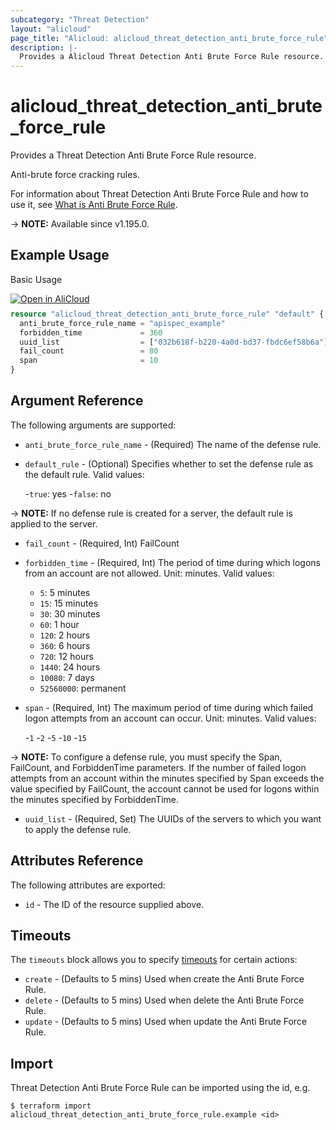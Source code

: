 ```yaml
---
subcategory: "Threat Detection"
layout: "alicloud"
page_title: "Alicloud: alicloud_threat_detection_anti_brute_force_rule"
description: |-
  Provides a Alicloud Threat Detection Anti Brute Force Rule resource.
---
```


# alicloud_threat_detection_anti_brute_force_rule

Provides a Threat Detection Anti Brute Force Rule resource.

Anti-brute force cracking rules.

For information about Threat Detection Anti Brute Force Rule and how to use it, see [What is Anti Brute Force Rule](https://www.alibabacloud.com/help/en/security-center/developer-reference/api-sas-2018-12-03-createantibruteforcerule).

-> **NOTE:** Available since v1.195.0.

## Example Usage

Basic Usage

<div style="display: block;margin-bottom: 40px;"><div class="oics-button" style="float: right;position: absolute;margin-bottom: 10px;">
  <a href="https://api.aliyun.com/terraform?resource=alicloud_threat_detection_anti_brute_force_rule&exampleId=88eb579a-c215-af50-3c55-a95206a550031c805008&activeTab=example&spm=docs.r.threat_detection_anti_brute_force_rule.0.88eb579ac2&intl_lang=EN_US" target="_blank">
    <img alt="Open in AliCloud" src="https://img.alicdn.com/imgextra/i1/O1CN01hjjqXv1uYUlY56FyX_!!6000000006049-55-tps-254-36.svg" style="max-height: 44px; max-width: 100%;">
  </a>
</div></div>

```terraform
resource "alicloud_threat_detection_anti_brute_force_rule" "default" {
  anti_brute_force_rule_name = "apispec_example"
  forbidden_time             = 360
  uuid_list                  = ["032b618f-b220-4a0d-bd37-fbdc6ef58b6a"]
  fail_count                 = 80
  span                       = 10
}
```

## Argument Reference

The following arguments are supported:
* `anti_brute_force_rule_name` - (Required) The name of the defense rule.
* `default_rule` - (Optional) Specifies whether to set the defense rule as the default rule. Valid values:

  -`true`: yes
  -`false`: no

-> **NOTE:**   If no defense rule is created for a server, the default rule is applied to the server.

* `fail_count` - (Required, Int) FailCount
* `forbidden_time` - (Required, Int) The period of time during which logons from an account are not allowed. Unit: minutes. Valid values:

  - `5`: 5 minutes
  - `15`: 15 minutes
  - `30`: 30 minutes
  - `60`: 1 hour
  - `120`: 2 hours
  - `360`: 6 hours
  - `720`: 12 hours
  - `1440`: 24 hours
  - `10080`: 7 days
  - `52560000`: permanent
* `span` - (Required, Int) The maximum period of time during which failed logon attempts from an account can occur. Unit: minutes. Valid values:

  -`1`
  -`2`
  -`5`
  -`10`
  -`15`

-> **NOTE:**   To configure a defense rule, you must specify the Span, FailCount, and ForbiddenTime parameters. If the number of failed logon attempts from an account within the minutes specified by Span exceeds the value specified by FailCount, the account cannot be used for logons within the minutes specified by ForbiddenTime.

* `uuid_list` - (Required, Set) The UUIDs of the servers to which you want to apply the defense rule.

## Attributes Reference

The following attributes are exported:
* `id` - The ID of the resource supplied above.

## Timeouts

The `timeouts` block allows you to specify [timeouts](https://www.terraform.io/docs/configuration-0-11/resources.html#timeouts) for certain actions:
* `create` - (Defaults to 5 mins) Used when create the Anti Brute Force Rule.
* `delete` - (Defaults to 5 mins) Used when delete the Anti Brute Force Rule.
* `update` - (Defaults to 5 mins) Used when update the Anti Brute Force Rule.

## Import

Threat Detection Anti Brute Force Rule can be imported using the id, e.g.

```shell
$ terraform import alicloud_threat_detection_anti_brute_force_rule.example <id>
```